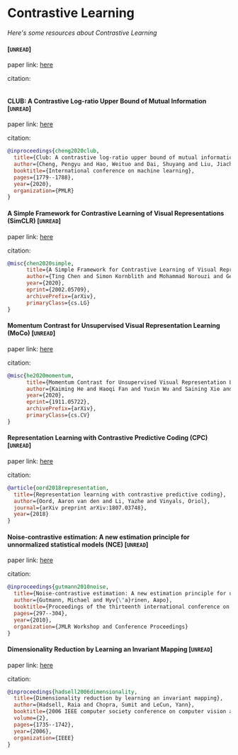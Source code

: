 # Contrastive Learning
*Here's some resources about Contrastive Learning*

####  [`UNREAD`]

paper link: [here]()

citation:
```bibtex

```

#### CLUB: A Contrastive Log-ratio Upper Bound of Mutual Information [`UNREAD`]

paper link: [here](http://proceedings.mlr.press/v119/cheng20b/cheng20b.pdf)

citation:
```bibtex
@inproceedings{cheng2020club,
  title={Club: A contrastive log-ratio upper bound of mutual information},
  author={Cheng, Pengyu and Hao, Weituo and Dai, Shuyang and Liu, Jiachang and Gan, Zhe and Carin, Lawrence},
  booktitle={International conference on machine learning},
  pages={1779--1788},
  year={2020},
  organization={PMLR}
}
```

#### A Simple Framework for Contrastive Learning of Visual Representations (SimCLR) [`UNREAD`]

paper link: [here](https://arxiv.org/pdf/2002.05709.pdf)

citation:
```bibtex
@misc{chen2020simple,
      title={A Simple Framework for Contrastive Learning of Visual Representations}, 
      author={Ting Chen and Simon Kornblith and Mohammad Norouzi and Geoffrey Hinton},
      year={2020},
      eprint={2002.05709},
      archivePrefix={arXiv},
      primaryClass={cs.LG}
}
```

#### Momentum Contrast for Unsupervised Visual Representation Learning (MoCo) [`UNREAD`]

paper link: [here](https://arxiv.org/pdf/1911.05722.pdf)

citation:
```bibtex
@misc{he2020momentum,
      title={Momentum Contrast for Unsupervised Visual Representation Learning}, 
      author={Kaiming He and Haoqi Fan and Yuxin Wu and Saining Xie and Ross Girshick},
      year={2020},
      eprint={1911.05722},
      archivePrefix={arXiv},
      primaryClass={cs.CV}
}
```


#### Representation Learning with Contrastive Predictive Coding (CPC) [`UNREAD`]

paper link: [here](https://arxiv.org/pdf/1807.03748.pdf)

citation:
```bibtex
@article{oord2018representation,
  title={Representation learning with contrastive predictive coding},
  author={Oord, Aaron van den and Li, Yazhe and Vinyals, Oriol},
  journal={arXiv preprint arXiv:1807.03748},
  year={2018}
}
```

#### Noise-contrastive estimation: A new estimation principle for unnormalized statistical models (NCE) [`UNREAD`]

paper link: [here](http://proceedings.mlr.press/v9/gutmann10a/gutmann10a.pdf)

citation:
```bibtex
@inproceedings{gutmann2010noise,
  title={Noise-contrastive estimation: A new estimation principle for unnormalized statistical models},
  author={Gutmann, Michael and Hyv{\"a}rinen, Aapo},
  booktitle={Proceedings of the thirteenth international conference on artificial intelligence and statistics},
  pages={297--304},
  year={2010},
  organization={JMLR Workshop and Conference Proceedings}
}
```


#### Dimensionality Reduction by Learning an Invariant Mapping [`UNREAD`]

paper link: [here](https://www.academia.edu/download/56222713/cvpr06.pdf)

citation:
```bibtex
@inproceedings{hadsell2006dimensionality,
  title={Dimensionality reduction by learning an invariant mapping},
  author={Hadsell, Raia and Chopra, Sumit and LeCun, Yann},
  booktitle={2006 IEEE computer society conference on computer vision and pattern recognition (CVPR'06)},
  volume={2},
  pages={1735--1742},
  year={2006},
  organization={IEEE}
}
```
